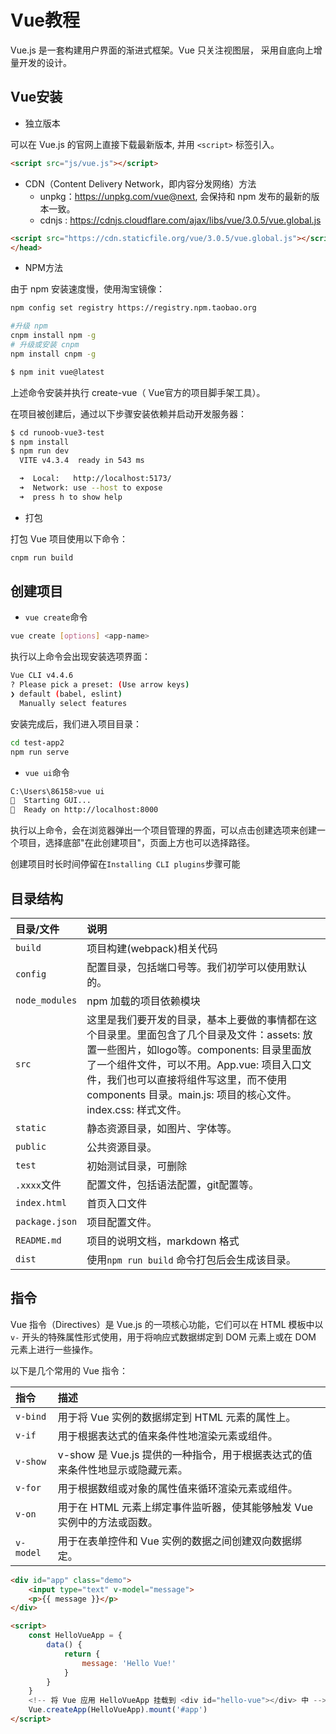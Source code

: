 # Vue教程

Vue.js 是一套构建用户界面的渐进式框架。Vue 只关注视图层， 采用自底向上增量开发的设计。

## Vue安装

- 独立版本

可以在 Vue.js 的官网上直接下载最新版本, 并用 `<script>` 标签引入。

```html
<script src="js/vue.js"></script>
```

- CDN（Content Delivery Network，即内容分发网络）方法
  - unpkg：https://unpkg.com/vue@next, 会保持和 npm 发布的最新的版本一致。
  - cdnjs : https://cdnjs.cloudflare.com/ajax/libs/vue/3.0.5/vue.global.js

```html
<script src="https://cdn.staticfile.org/vue/3.0.5/vue.global.js"></script>
</head>
```

- NPM方法

由于 npm 安装速度慢，使用淘宝镜像：

```sh
npm config set registry https://registry.npm.taobao.org
```

```sh
#升级 npm
cnpm install npm -g
# 升级或安装 cnpm
npm install cnpm -g
```

```sh
$ npm init vue@latest
```

上述命令安装并执行 create-vue（ Vue官方的项目脚手架工具）。

在项目被创建后，通过以下步骤安装依赖并启动开发服务器：

```sh
$ cd runoob-vue3-test
$ npm install
$ npm run dev
  VITE v4.3.4  ready in 543 ms

  ➜  Local:   http://localhost:5173/
  ➜  Network: use --host to expose
  ➜  press h to show help
```

- 打包

打包 Vue 项目使用以下命令：

```sh
cnpm run build
```

## 创建项目

- `vue create`命令

```sh
vue create [options] <app-name>
```

执行以上命令会出现安装选项界面：

```sh
Vue CLI v4.4.6
? Please pick a preset: (Use arrow keys)
❯ default (babel, eslint)
  Manually select features
```

安装完成后，我们进入项目目录：

```sh
cd test-app2
npm run serve
```

- `vue ui`命令

```sh
C:\Users\86158>vue ui
🚀  Starting GUI...
🌠  Ready on http://localhost:8000
```

执行以上命令，会在浏览器弹出一个项目管理的界面，可以点击创建选项来创建一个项目，选择底部"在此创建项目"，页面上方也可以选择路径。

创建项目时长时间停留在`Installing CLI plugins`步骤可能

## 目录结构

| 目录/文件      | 说明                                                         |
| :------------- | :----------------------------------------------------------- |
| `build`        | 项目构建(webpack)相关代码                                    |
| `config`       | 配置目录，包括端口号等。我们初学可以使用默认的。             |
| `node_modules` | npm 加载的项目依赖模块                                       |
| `src`          | 这里是我们要开发的目录，基本上要做的事情都在这个目录里。里面包含了几个目录及文件：assets: 放置一些图片，如logo等。components: 目录里面放了一个组件文件，可以不用。App.vue: 项目入口文件，我们也可以直接将组件写这里，而不使用 components 目录。main.js: 项目的核心文件。index.css: 样式文件。 |
| `static`       | 静态资源目录，如图片、字体等。                               |
| `public`       | 公共资源目录。                                               |
| `test`         | 初始测试目录，可删除                                         |
| `.xxxx`文件    | 配置文件，包括语法配置，git配置等。                          |
| `index.html`   | 首页入口文件                                                 |
| `package.json` | 项目配置文件。                                               |
| `README.md`    | 项目的说明文档，markdown 格式                                |
| `dist`         | 使用`npm run build` 命令打包后会生成该目录。                 |

## 指令

Vue 指令（Directives）是 Vue.js 的一项核心功能，它们可以在 HTML 模板中以 `v-` 开头的特殊属性形式使用，用于将响应式数据绑定到 DOM 元素上或在 DOM 元素上进行一些操作。

以下是几个常用的 Vue 指令：

| 指令      | 描述                                                         |
| :-------- | :----------------------------------------------------------- |
| `v-bind`  | 用于将 Vue 实例的数据绑定到 HTML 元素的属性上。              |
| `v-if`    | 用于根据表达式的值来条件性地渲染元素或组件。                 |
| `v-show`  | v-show 是 Vue.js 提供的一种指令，用于根据表达式的值来条件性地显示或隐藏元素。 |
| `v-for`   | 用于根据数组或对象的属性值来循环渲染元素或组件。             |
| `v-on`    | 用于在 HTML 元素上绑定事件监听器，使其能够触发 Vue 实例中的方法或函数。 |
| `v-model` | 用于在表单控件和 Vue 实例的数据之间创建双向数据绑定。        |

```html
<div id="app" class="demo">
    <input type="text" v-model="message">
    <p>{{ message }}</p>
</div>

<script>
    const HelloVueApp = {
        data() {
            return {
                message: 'Hello Vue!'
            }
        }
    }
    <!-- 将 Vue 应用 HelloVueApp 挂载到 <div id="hello-vue"></div> 中 -->
    Vue.createApp(HelloVueApp).mount('#app')
</script>
```

